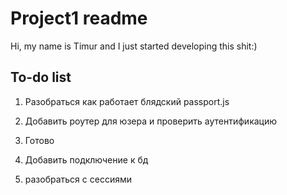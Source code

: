 # Project1 readme 
Hi, my name is Timur and I just started developing this shit:)

## To-do list 
1. Разобраться как работает блядский passport.js 
2. Добавить роутер для юзера и проверить аутентификацию
3. Готово

1. Добавить подключение к бд
2. разобраться с сессиями